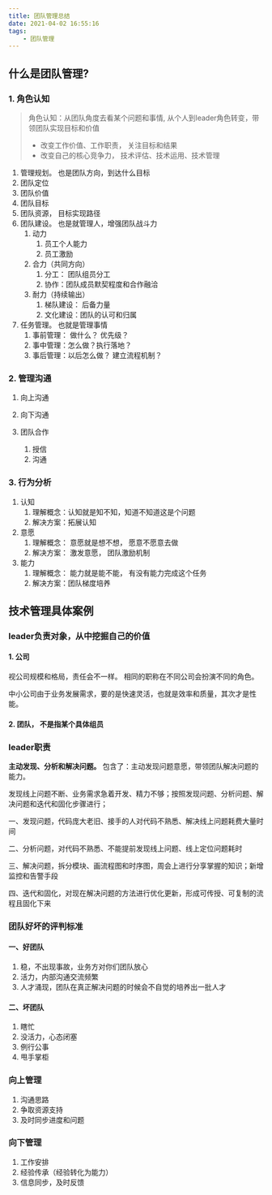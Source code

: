 ```yaml
---
title: 团队管理总结
date: 2021-04-02 16:55:16
tags:
    - 团队管理
---
```


## 什么是团队管理?

### 1. 角色认知

> 角色认知：从团队角度去看某个问题和事情, 从个人到leader角色转变，带领团队实现目标和价值
>
> - 改变工作价值、工作职责， 关注目标和结果
> - 改变自己的核心竞争力， 技术评估、技术运用、技术管理

1.  管理规划。 也是团队方向，到达什么目标
   1. 团队定位
   2. 团队价值
   3. 团队目标
   4. 团队资源， 目标实现路径
2. 团队建设。 也是就管理人，增强团队战斗力
   1. 动力
      1. 员工个人能力
      2. 员工激励
   2. 合力（共同方向）
      1. 分工： 团队组员分工
      2. 协作：团队成员默契程度和合作融洽
   3. 耐力（持续输出）
      1. 梯队建设： 后备力量
      2. 文化建设：团队的认可和归属
3. 任务管理。 也就是管理事情
   1. 事前管理： 做什么？ 优先级？
   2. 事中管理：怎么做？执行落地？
   3. 事后管理：以后怎么做？ 建立流程机制？

### 2. 管理沟通

1. 向上沟通

2. 向下沟通

3. 团队合作

   1. 授信
   2. 沟通

   

### 3. 行为分析

1. 认知
   1. 理解概念：认知就是知不知，知道不知道这是个问题
   2. 解决方案：拓展认知
2. 意愿
   1. 理解概念： 意愿就是想不想， 愿意不愿意去做
   2. 解决方案： 激发意愿， 团队激励机制
3. 能力
   1. 理解概念： 能力就是能不能， 有没有能力完成这个任务
   2. 解决方案：团队梯度培养


## 技术管理具体案例
### leader负责对象，从中挖掘自己的价值
#### 1. 公司
视公司规模和格局，责任会不一样。 相同的职称在不同公司会扮演不同的角色。

中小公司由于业务发展需求，要的是快速灵活，也就是效率和质量，其次才是性能。

#### 2. 团队， 不是指某个具体组员

### leader职责
**主动发现、分析和解决问题。** 包含了：主动发现问题意愿，带领团队解决问题的能力。

发现线上问题不断、业务需求急着开发、精力不够；按照发现问题、分析问题、解决问题和迭代和固化步骤进行；

一、发现问题，代码庞大老旧、接手的人对代码不熟悉、解决线上问题耗费大量时间

二、分析问题，对代码不熟悉、不能提前发现线上问题、线上定位问题耗时

三、解决问题，拆分模块、画流程图和时序图，周会上进行分享掌握的知识；新增监控和告警手段

四、迭代和固化，对现在解决问题的方法进行优化更新，形成可传授、可复制的流程且固化下来 


### 团队好坏的评判标准

#### 一、好团队
  1. 稳，不出现事故，业务方对你们团队放心
  2. 活力，内部沟通交流频繁
  3. 人才涌现，团队在真正解决问题的时候会不自觉的培养出一批人才


#### 二、坏团队
  1. 瞎忙
  2. 没活力，心态闭塞
  3. 例行公事
  4. 甩手掌柜

### 向上管理
1. 沟通思路
2. 争取资源支持
3. 及时同步进度和问题

### 向下管理 
1. 工作安排
2. 经验传承（经验转化为能力）
3. 信息同步，及时反馈

